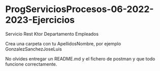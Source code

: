 # ProgServiciosProcesos-06-2022-2023-Ejercicios
Servicio Rest Ktor Departamento Empleados

Crea una carpeta con tu ApellidosNombre, por ejemplo GonzalezSanchezJoseLuis

No olvides entregar un README.md y el fichero de postman y que todo funcione correctamente.
